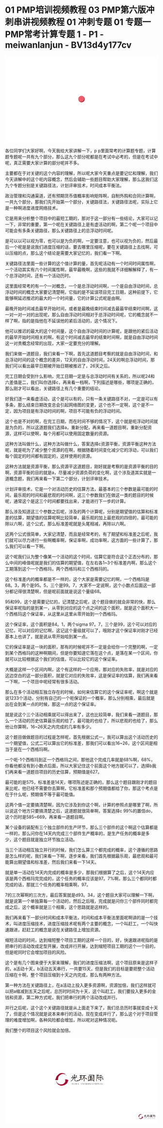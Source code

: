 # 01 PMP培训视频教程 03 PMP第六版冲刺串讲视频教程 01 冲刺专题 01 专题一PMP常考计算专题 1 - P1 - meiwanlanjun - BV13d4y177cv

![](img/a9e9b9cf3a70969347d5415c4eb72841_0.png)

各位同学们大家好啊，今天我给大家讲解一下，p p里面常考的计算题专题，计算题专题呢一共有九个部分，那么这九个部分呢都是在考试中必考的，但是在考试中呢，真正需要大家计算的部分呢并不多。

主要都在于对关键的这个内容的理解，所以呢大家今天重点是要记忆和理解，我们今天讲解中的这个呃内容概念，然后会辅助一些题目帮助大家理解，那么这我们这九个专题分别是关键路径法，计划评审技术，时间成本平衡法。

政治管理和沟通渠道，还有预期货币值概率影响矩阵啊，自制外购和合同计算啊，一共九个部分，那我们先开始第一个部分，关键路径法，关键路径法呢，实际上它是一种啊进度进度网络技术。

它是用来分析整个项目中的最短工期的，那对于这一部分有一些结论，大家可以记一下，非常的重要，第一个呢在关键路径上是有虚活动的啊，第二个呢一个项目中可能会有多条关键路径，那么关键路径上的总浮动时间呢。

是可以以可以视为零，也可以是为负的啊，一定要注意，也可以视为负的，然后最后一个呢是是说我们进度压缩的话，要去哪里压缩呢，要在关键路径上去找啊，可以压缩的点，那么这个结论是需要大家记忆的，我们看一下啊。

关键路径法里面一些计算的这个值计算的量，首先呢活动有一个时间时间属性啊，一个活动其实有六个时间属性啊，最早最晚啊，这些的我就不详细解解释了，有一个总浮动时间，还有一个活动历时。

这里面经常考的有一个一对概念，一个是总浮动时间啊，一个是自由浮动时间，总浮动时间的概念大家要记清楚啊，它指的是不延误项目完工日期，这种前提下，它能够啊延迟推迟的最大的一个时间量，它的计算公式呢是由啊。

最晚开始时间减去最早开始时间，或者是最晚结束时间减去最最早结束时间啊，这一对一对一对的出现呢，那么自由浮动时间相对于总浮动时间呢，它的概念就不一样了啊，指的是指他在不延误他的紧后活动的，这个情况下。

他可以推迟的最大的这个时间量，这个自由浮动时间的计算呢，是跟他的紧后活动的最早开始时间相关的啊，有这个时间减去最早的结束时间啊，就是自由浮动时间这一对贵概念经常的出现，大家一定要充分的理解。

我们来做一道题目，我们来看一下啊，首先这道题目考察的就是自由浮动时间，和总浮动时间的这个概念的差异，12天的自由浮动时间，24天的啊总浮动时间，那我们可以看出最早日期被开始日期被推迟了，26天之后。

完工日期会受到什么影响，完工日期一定是与总浮动时间有关系的，所以呢24和六差值是二，我们叫你选择c，再来看一档啊，下列描述是哪些，哪项是正确的，那么刚才可以看出，关键路径上有几个重要的结论。

好我们逐一来看虚活动，这个是可以有的，只有一条关键路径不对，一定是可以有多条，那么结束日期改变总会引起网络图的变更，这个也不一定啊，这个是不一定，因为项目是有浮动时间的啊，项目不可能有负的浮动时间。

这个也是不对的啊，在完工日期，而在时间不够的情况下，这个就是呃浮动时间就是为负的，所以这道题我们选择a，重新分配，再来看一道题目啊，重新分配资源，这样可以使啊，每个月都可以使用固定数量的资源。

这种方法叫做什么，这种方法叫做什么，答案选择c资源平衡，资源平衡这种方法呢，就是呃为了减少整个资源的在啊，根据随着时间变化减少它的浮动，可以我们每个固定的时间都有固定的，这样使用的资源。

这种方法就是资源平衡，那么资源平这道题目，刚好就是考察的是资源平衡的目的啊，资源平衡的目的就是a，尽量减少资源负荷的变化啊，这个涉及道其实就是一道概念题，我们再来看一下第二个部分，计划评审技术。

计划评审技术，它是一个对活动历史的估算方法，最基本的三个参数是最可能的时间，最乐观的时间和最悲观的时间啊，这三个参数我们在做这一类的题目的时候呢，通常这个是这三个时间都要找出来，才能进行下一步的计算。

那么涉及知道这三个参数之后呢，涉及的两个计算呢，分别是期望值的估算和标准差的估算，期望值的估算呢啊比较简单，最乐观的加上最悲观的四倍的，最可能的除以六啊，这个公式，那么标准差呢就是头尾相减，再除以六啊。

这两个公式很简单，大家记清楚，而且是经常考的，有了期望和标准差之后呢，我们就可以尽力进行一些啊概率啊，保证率啊，成功率啊，这方面的一些计算了，那么我们可以看一下啊。

这个呢我们认为整个像某一个活动的这个时间，估算它是符合这个正态分布的，那么中间的峰值呢就是我们的估算的期望值，在左右各1~3个标准差内啊，那么这个工期落到这个一个西格玛，两个西格玛和三个西格玛的。

这个标准差内的概率都是不一样的，这个大家是需要记忆的啊，一个西格玛是68。3，两个是95。5，三个是99。7，大家不一定说啊，这个小数点后面这一部分都记得很清楚啊，但是呢前面就是说这个量级68。

95和99，这个是需要记忆的，记清楚之后呢，这个题目做的就会非常的快，那么保证率呢指的是到某一，从零到对应的这个点之间的这个面积，就是这个面积大一个西格玛这个保证率，从这里从这里从零开始到一个西格玛。

这个保证率，这个面积是84。1，两个sigma 97。7，三个是99，这个可以对应的记忆，可以对应的记忆啊，这记这个量级就可以了，哦刚才这个保证率对刚才已经基本上也讲了，就是说从零开始哈到某一点。

它的保证率是这一块的面积，那有的时候呢并不一定是会给你一个完整的啊，一定到某个西格玛的这种啊期间，但是你要知道它落在这个点，是落在某一个区间，你就可以比较根据这个我们的估值，可以比较它的这个保证率。

大概是这样一个区间内啊，这个有这样的一个应用，那对应的失败率，就是对应的这边空白的这一部分面积，就是它对应的失败率，这是保证率的估算，我们再来看一下啊，一个项目中呢经常有很多活动。

那么在多个活动相互独立存在的时候，如何来估算它的这个保证率呢，啊这个就是说1233个活动，分别有自己的一个呃保证的一个概率，那么分别相乘，最后就是出在会到某一点的时候，那这一点的这个保证率。

就是说这个三个活动相乘就可以得出来了，这也比较简单，我们来看一道题目，那么一个活动的历史估算最乐观的给了，最可能的也给了，所以悲观的也给了，那么他让你算啊，16~26天之内完成的几率有多少。

这个题目做做题目的过程是怎样呢，首先根据公式一，我可以算出这个活动历史的一个期望值，公式二可以算出它的标准差，那我们可以看出16~26，这个区间是相当于是在一个西格玛啊。

一个呃-1个西格玛到正一个西格玛之间，那他这个完成几率就是68%啊，68%，你看他都没有到小数点后面，所以大家记住这个前面这个地方就可以了，选择b我们再来看一道题目项目的历史估算，预期值是627。

最可能的是575，标准差是14天，哪项陈述是正确的，那么这个题目跟刚才的题目来比呢，他已经不需要你去算啊，它标准差和那个预期值都给了你，那这个考点是在于什么呢，预期值不等于最可能值。

这两个值一定要搞清楚啊，因为它涉及到你这个啊，计算的参照点是哪里了啊，所以说这个地方只要搞清楚之后，这道题就很简单啊，答案选择c 99%的置信do，这个历时是585~669，再来看一道题目啊。

某个设备的装配有三个独立部件的生产环节，那么三个部件的这个啊这个估算都是一样的，那么问你在14天内完成三个部件生产概率的，是生产任务的概率是多少，这个题目就是独立环节独立活动。

当三个活动相互独立并行的时候，我们怎么算三个都完成的概率，这个遵循的思路是怎么样的呢，我们来看一下啊，逐步来看，我们首先根据最乐观，最悲观和最可能算出期望值和标准差，然后我们来看一下14天。

就是单一活动在14天内完成的概率是多少，那我们根据算了之后，这个14天内应该是两个西格玛完完成的，这个任务的概率应该是97。7%啊，那么三个都同时都完成的话，那就三个任务的概率相乘啊，97。

7的三次幂啊的三次方，最后答案就是d93。34，这个题目大家可以理解一下啊，就是说第一个单独算每一个活动的，然后之后哦，完成就是问你三个部件同时都完成之后，这个概率就是三个相乘，这个思路就是这样的。

我们再来看下一部分时间和成本平衡法，时间和成本平衡法里面呢啊讲的是一个技术，叫进度压缩技术，进度压缩技术呢有两个主要的概念，一个叫赶工，一个叫快速跟进，赶赶工的概念是说在关键路径上增加资源。

缩短活动的时间，达到缩短整个项目工期的这样一个目的，好，快速跟进呢指的是把串行的活动改成定型开展，改成并行开展，达到缩短项目工期的这个一个目的，但是呢同时它会增加项目的风险。

这个是有几个图来便于大家来理解，我们的进度压缩法啊，这个项目原来是这样子的，a活动十天，b活动五天串行，一共要15天，但是我们的目标是要把整个活动压缩在十啊，整个项目压缩到十天之内完成，那么有两种方法。

第一种方法在关键路径上，在a活动上投入更多资源啊，资源加倍，我们这样就可以把a缩减到五天之后呢，总历时时间为十天，这个叫赶工，我们要投入更多的金钱和资源，第二种方式呢，我们把串行的两个活动改成并行。

并行之后呢，这个这个关键路径就是从上面走下来了，我们总总历时事就变成十天了，但是这个情况就是说本来串行的活动，现在变成并行了，那么这个对于项目管理的难度增加啊，各种风险都会增加，所以呢对这种情况呃。

我们整个的项目这个风险就会加倍。

![](img/a9e9b9cf3a70969347d5415c4eb72841_2.png)